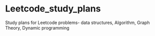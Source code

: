 # Leetcode_study_plans
Study plans for Leetcode problems- data structures, Algorithm, Graph Theory, Dynamic programming
